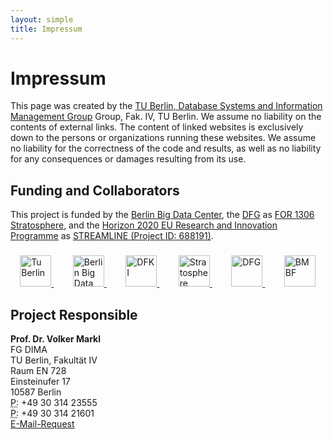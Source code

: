 ```yaml
---
layout: simple
title: Impressum 
---
```


# Impressum

This page was created by the [TU Berlin, Database Systems and Information Management Group](http://www.dima.tu-berlin.de/) Group, Fak. IV, TU Berlin. We assume no liability on the contents of external links. The content of linked websites is exclusively down to the persons or organizations running these websites. We assume no liability for the correctness of the code and results, as well as no liability for any consequences or damages resulting from its use.

## Funding and Collaborators

This project is funded by
the [Berlin Big Data Center](http://bbdc.berlin),
the [DFG](http://www.dfg.de/en/) as [FOR 1306 Stratosphere](http://stratosphere.eu),
and the [Horizon 2020 EU Research and Innovation Programme](https://ec.europa.eu/programmes/horizon2020/) as [STREAMLINE (Project ID: 688191)](http://h2020-streamline-project.eu/).

<div class="text-center" style="margin: 3ex 0">
    <a href="http://www.tu-berlin.de" target="_blank" style="margin: 0 2ex">
        <img style="height:50px;" src="{{ site.baseurl }}/img/logo/TUBerlin-logo.svg" alt="Tu Berlin">
    </a>
    <a href="http://bbdc.berlin" target="_blank" style="margin: 0 2ex">
        <img style="height:50px;" src="{{ site.baseurl }}/img/logo/bbdc-logo.png" alt="Berlin Big Data Center">
    </a>
    <a href="https://www.dfki.de" target="_blank" style="margin: 0 2ex">
        <img style="height:50px;" src="{{ site.baseurl }}img/logo/dfkilogo_truncated.jpg" alt="DFKI">
    </a>
    <a href="http://stratosphere.eu" target="_blank" style="margin: 0 2ex">
        <img style="height:50px;" src="{{ site.baseurl }}/img/logo/stratosphere_logo.png" alt="Stratosphere">
    </a>
    <a href="http://www.dfg.de/en/" target="_blank" style="margin: 0 2ex">
        <img style="height:50px;" src="{{ site.baseurl }}/img/logo/dfg_logo_blau.png" alt="DFG">
    </a>
    <a href="http://www.bmbf.de/en/" target="_blank" style="margin: 0 2ex">
        <img style="height:50px;" src="{{ site.baseurl }}/img/logo/bmbf-logo.png" alt="BMBF">
    </a>
</div>

## Project Responsible

<!-- <address> -->
  <strong>Prof. Dr. Volker Markl</strong><br />
  FG DIMA<br />
  TU Berlin, Fakultät IV<br />
  Raum EN 728<br />
  Einsteinufer 17<br />
  10587 Berlin<br />
  <abbr title="Phone">P:</abbr> +49 30 314 23555<br />
  <abbr title="Phone">P:</abbr> +49 30 314 21601<br />
  <a target="_blank" href="http://www.tu-berlin.de/allgemeine_seiten/e-mail-anfrage/id/42202/?no_cache=1&amp;ask_mail=TPOY2QAHHAP8KOQew7wCc786NjNnWiZkX7xz%2F0pwSFM%3D&amp;ask_name=Prof.%20Dr.%20Volker%20Markl" title="E-Mail Contact Form">E-Mail-Request</a>

<!-- </address> -->

<script type="application/ld+json">
{
  "@context" : "http://schema.org",
  "@type" : "LocalBusiness",
  "name" : "TU Berlin",
  "image" : "http://peel-framework.org/img/logo/TUBerlin-logo.svg",
  "telephone" : [ "+49 30 314 23555", "+49 30 314 21601" ],
  "address" : {
    "@type" : "PostalAddress",
    "streetAddress" : "Einsteinufer 17",
    "addressLocality" : "Berlin",
    "postalCode" : "10587"
  }
}
</script>
